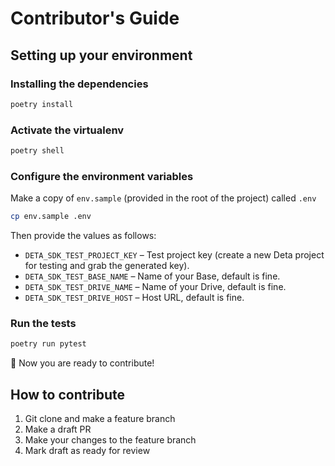 # Contributor's Guide

## Setting up your environment

### Installing the dependencies

```sh
poetry install
```

### Activate the virtualenv

```sh
poetry shell
```

### Configure the environment variables

Make a copy of `env.sample` (provided in the root of the project) called `.env`

```sh
cp env.sample .env
```

Then provide the values as follows:

- `DETA_SDK_TEST_PROJECT_KEY` – Test project key (create a new Deta project for testing and grab the generated key).
- `DETA_SDK_TEST_BASE_NAME` – Name of your Base, default is fine.
- `DETA_SDK_TEST_DRIVE_NAME` – Name of your Drive, default is fine.
- `DETA_SDK_TEST_DRIVE_HOST` – Host URL, default is fine.

### Run the tests

```sh
poetry run pytest
```

🎉 Now you are ready to contribute!

## How to contribute

1. Git clone and make a feature branch
1. Make a draft PR
1. Make your changes to the feature branch
1. Mark draft as ready for review
